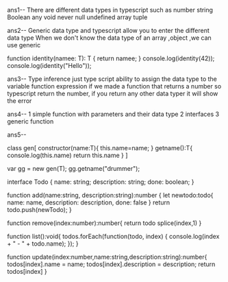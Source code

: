 <!-- assignment 1 -->

ans1--
There are different data types in typescript such as
number
string
Boolean
any
void
never
null
undefined
array
tuple

ans2--
Generic data type and typescript allow you to enter the different data type
<T>
When we don't know the data type of an array ,object ,we can use generic

function identity<T>(namee: T): T {
return namee;
}
console.log(identity<number>(42));
console.log(identity<string>("Hello"));

ans3--
Type inference just type script ability to assign the data type to the variable function expression
if we made a function that returns a number so typescript return the number, if you return any other data typer it will show the error

ans4--
1 simple function with parameters and their data type
2 interfaces
3 generic function

ans5--

class gen<T>[
constructor(name:T){
this.name=name;
}
getname():T{
console.log(this.name)
return this.name
}
]

var gg = new gen(T);
gg.getname<string>("drummer");

<!-- code -->

interface Todo {
name: string;
description: string;
done: boolean;
}

function add(name:string, description:string):number {
let newtodo:todo{
name: name,
description: description,
done: false
}
return todo.push(newTodo);
}

function remove(index:number):number{
return todo splice(index,1)
}

function list():void{
todos.forEach(function(todo, index) {
console.log(index + " - " + todo.name);
});
}

function update(index:number,name:string,description:string):number{
todos[index].name = name;
todos[index].description = description;
return todos[index]
}
